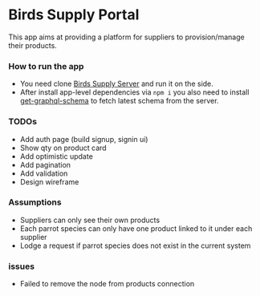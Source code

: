 # Birds Supply Portal

This app aims at providing a platform for suppliers to provision/manage their products.

### How to run the app
* You need clone [Birds Supply Server](https://github.com/DavidHe1127/birds-supply-server) and run it on the side.
* After install app-level dependencies via `npm i` you also need to install [get-graphql-schema](https://github.com/graphcool/get-graphql-schema) to fetch latest schema from the server.

### TODOs
* Add auth page (build signup, signin ui)
* Show qty on product card
* Add optimistic update
* Add pagination
* Add validation
* Design wireframe

### Assumptions
* Suppliers can only see their own products
* Each parrot species can only have one product linked to it under each supplier
* Lodge a request if parrot species does not exist in the current system

### issues
* Failed to remove the node from products connection
